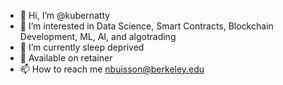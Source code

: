 - 👋 Hi, I’m @kubernatty
- 👀 I’m interested in Data Science, Smart Contracts, Blockchain Development, ML, AI, and algotrading
- 🌱 I’m currently sleep deprived
- 💞️ Available on retainer
- 📫 How to reach me nbuisson@berkeley.edu 

<!---
kubernatty/kubernatty is a ✨ special ✨ repository because its `README.md` (this file) appears on your GitHub profile.
You can click the Preview link to take a look at your changes.
--->
